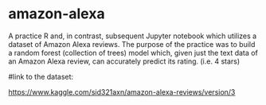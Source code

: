 # amazon-alexa

A practice R and, in contrast, subsequent Jupyter notebook which utilizes a dataset of Amazon Alexa reviews. The purpose of the practice was
to build a random forest (collection of trees) model which, given just the text data of an Amazon Alexa review, can accurately 
predict its rating. (i.e. 4 stars)


#link to the dataset:

https://www.kaggle.com/sid321axn/amazon-alexa-reviews/version/3


